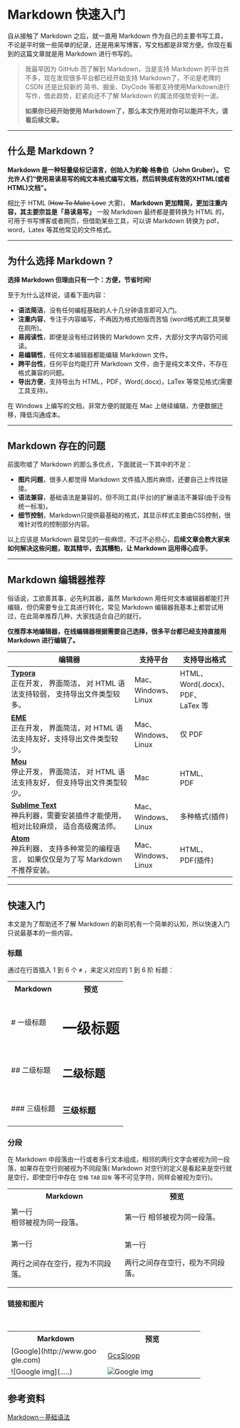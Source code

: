# Markdown 快速入门

自从接触了 Markdown 之后，就一直用 Markdown 作为自己的主要书写工具，不论是平时做一些简单的纪录，还是用来写博客，写文档都是非常方便。你现在看到的这篇文章就是用 Markdown 进行书写的。

> 我最早因为 GitHub 而了解到 Markdown，当是支持 Markdown 的平台并不多，现在发现很多平台都已经开始支持 Markdown了，不论是老牌的 CSDN 还是比较新的 简书、掘金、DiyCode 等都支持使用Markdown进行写作，借此趋势，赶紧向还不了解 Markdown 的魔法师强势安利一波。
>
> **如果你已经开始使用 Markdown了，那么本文作用对你可以能并不大，请看后续文章。**



****

## 什么是 Markdown ?

**Markdown 是一种轻量级标记语言，创始人为約翰·格魯伯（John Gruber）。 它允许人们“使用易读易写的纯文本格式编写文档，然后转换成有效的XHTML(或者HTML)文档”。**

相比于 HTML (~~How To Make Love~~ 大雾)， **Markdown 更加精简，更加注重内容，其主要宗旨是「易读易写」** 一般 Markdown 最终都是要转换为 HTML 的，可用于书写博客或者网页，但借助某些工具，可以讲 Markdown 转换为 pdf，word，Latex 等其他常见的文件格式。



****

## 为什么选择 Markdown ?

**选择 Markdown 但理由只有一个：方便，节省时间!**

至于为什么这样说，请看下面内容：

* **语法简洁**，没有任何编程基础的人十几分钟语言即可入门。
* **注重内容**，专注于内容编写，不再因为格式拍版而苦恼 (word格式刷工具哭晕在厕所)。
* **易阅读性**，即便是没有经过转换的 Markdown 文件，大部分文字内容仍可阅读。
* **易编辑性**，任何文本编辑器都能编辑 Markdown 文件。
* **跨平台性**，任何平台均能打开 Markdown 文件，由于是纯文本文件，不存在格式兼容的问题。
* **导出方便**，支持导出为 HTML，PDF，Word(.docx)，LaTex 等常见格式(需要工具支持)。

在 Windows 上编写的文档，非常方便的就能在 Mac 上继续编辑，方便数据迁移，降低沟通成本。



****

## Markdown 存在的问题

前面吹嘘了 Markdown 的那么多优点，下面就说一下其中的不足：

* **图片问题**，很多人都觉得 Markdown 文件插入图片麻烦，还要自己上传找链接。
* **语法兼容**，基础语法是兼容的，但不同工具(平台)的扩展语法不兼容(由于没有统一标准)。
* **细节控制**，Markdown只提供最基础的格式，其显示样式主要由CSS控制，很难针对性的控制部分内容。

以上应该是 Markdown 最常见的一些麻烦，不过不必担心，**后续文章会教大家来如何解决这些问题，取其精华，去其糟粕，让 Markdown 运用得心应手**。

****

## Markdown 编辑器推荐

俗话说，工欲善其事，必先利其器，虽然 Markdown 用任何文本编辑器都能打开编辑，但仍需要专业工具进行转化，常见 Markdown 编辑器我基本上都尝试用过，在此简单推荐几种，大家找适合自己的就行。

**仅推荐本地编辑器，在线编辑器根据需要自己选择，很多平台都已经支持直接用 Markdown 进行编辑了。**

| 编辑器                                      | 支持平台                        | 支持导出格式                                   |
| ---------------------------------------- | --------------------------- | ---------------------------------------- |
| [**Typora**](http://www.typora.io/) <br/> 正在开发， 界面简洁， 对 HTML 语法支持较弱， 支持导出文件类型较多。 | Mac、<br> Windows、<br> Linux | HTML、 <br>Word(.docx)、 <br>PDF、 <br>LaTex 等 |
| [**EME**](https://eme.moe/) <br/> 正在开发， 界面简洁，对 HTML 语法支持友好，支持导出文件类型较少。 | Mac、 <br>Windows、 <br>Linux | 仅 PDF                                    |
| [**Mou**](http://25.io/mou/) <br/> 停止开发， 界面简洁， 对 HTML 语法支持友好， 但支持导出文件类型较少。 | Mac                         | HTML、 <br>PDF                            |
| [**Sublime Text**](http://www.sublimetext.com/3) <br/> 神兵利器，需要安装插件才能使用， 相对比较麻烦， 适合高级魔法师。 | Mac、 <br>Windows、 <br>Linux | 多种格式(插件)                                 |
| [**Atom**](https://atom.io/) <br/> 神兵利器， 支持多种常见的编程语言， 如果仅仅是为了写 Markdown 不推荐安装。 | Mac、 <br>Windows、 <br>Linux | HTML、 <br>PDF(插件)                        |

****

## 快速入门

本文是为了帮助还不了解 Markdown 的新司机有一个简单的认知，所以快速入门只说最基本的一些内容。



### 标题

通过在行首插入 1 到 6 个 `#` ，来定义对应的 1 到 6 阶 标题：

<table>
    <tr>
      <th>Markdown</th>
      <th>预览</th>
    </tr>
  <tr>
    <td># 一级标题</td>
    <td><h1>一级标题</h1></td>
  </tr>
  <tr>
    <td>## 二级标题</td>
    <td><h2>二级标题</h2></td>
  </tr>
  <tr>
    <td>### 三级标题</td>
    <td><h3>三级标题</h3></td>
  </tr>
</table>



### 分段

在 Markdown 中段落由一行或者多行文本组成，相邻的两行文字会被视为同一段落，如果存在空行则被视为不同段落( Markdown 对空行的定义是看起来是空行就是空行，即使空行中存在 `空格` `TAB` `回车` 等不可见字符，同样会被视为空行)。

<table>
    <tr>
      <th>Markdown</th>
      <th>预览</th>
    </tr>
    <tr>
      <td>
      第一行<br/>
      相邻被视为同一段落。
      </td>
      <td>
        <p>
        第一行 相邻被视为同一段落。
        </p>
      </td>
    </tr>
    <tr>
      <td>
      第一行<br/>
      <br/>
      两行之间存在空行，视为不同段落。
      </td>
      <td>
        <p>
        第一行
        </p>
        <p>
        两行之间存在空行，视为不同段落。
        </p>
      </td>
    </tr>
</table>



### 链接和图片

<table style="word-break:break-all;">
    <tr>
      <th width="200">Markdown</th>
      <th width="200">预览</th>
    </tr>
  <tr>
    <td>[Google](http://www.google.com)</td>
    <td><a href="http://www.google.com" target="_blank">GcsSloop</a></td>
  </tr>
  <tr class="alternate">
    <td>![Google img](.....)</td>
    <td><img src="https://timgsa.baidu.com/timg?image&quality=80&size=b9999_10000&sec=1497577003&di=e7760eaf5fed16346d92ee15c738c1d9&imgtype=jpg&er=1&src=http%3A%2F%2Fwww.16fafa.cn%2Ffile%2Fupload%2F201512%2F15%2F11-43-45-65-1.jpg" alt="Google img" /></td>
  </tr>
</table>

## 参考资料

[Markdown－基础语法](http://www.markdown.cn/)


